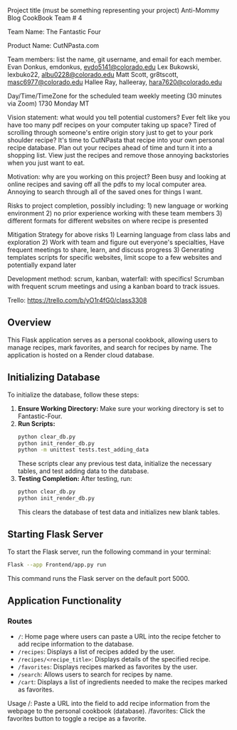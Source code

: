 Project title (must be something representing your project)
    Anti-Mommy Blog CookBook
Team # 4

Team Name: 
  The Fantastic Four

Product Name:
  CutNPasta.com
  
Team members: list the name, git username, and email for each member.
   Evan Donkus,    emdonkus,   evdo5141@colorado.edu
   Lex Bukowski,   lexbuko22,  albu0228@colorado.edu 
   Matt Scott,     gr8tscott,  masc6977@colorado.edu
   Hallee Ray,     halleeray,  hara7620@colorado.edu

Day/Time/TimeZone for the scheduled team weekly meeting (30 minutes via Zoom)
   1730 Monday MT

Vision statement: what would you tell potential customers?
    Ever felt like you have too many pdf recipes on your computer taking up space? Tired of scrolling through someone's entire origin story just to get to your pork shoulder recipe? It's time to CutNPasta that recipe into your own personal recipe database. Plan out your recipes ahead of time and turn it into a shopping list. View just the recipes and remove those annoying backstories when you just want to eat.

Motivation: why are you working on this project?
    Been busy and looking at online recipes and saving off all the pdfs to my local computer area. Annoying to search through all of the saved ones for things I want.
    
Risks to project completion, possibly including:
    1) new language or working environment
    2) no prior experience working with these team members
    3) different formats for different websites on where recipe is presented
    

Mitigation Strategy for above risks
    1) Learning language from class labs and exploration
    2) Work with team and figure out everyone's specialties, Have frequent meetings to share, learn, and discuss progress
    3) Generating templates scripts for specific websites, limit scope to a few websites and potentially expand later

Development method: scrum, kanban, waterfall: with specifics!
    Scrumban with frequent scrum meetings and using a kanban board to track issues.

Trello: 
    https://trello.com/b/yO1r4fG0/class3308


## Overview

This Flask application serves as a personal cookbook, allowing users to manage recipes, mark favorites, and search for recipes by name. The application is hosted on a Render cloud database.

## Initializing Database

To initialize the database, follow these steps:

1. **Ensure Working Directory:** Make sure your working directory is set to Fantastic-Four.
2. **Run Scripts:**
    ```bash
    python clear_db.py
    python init_render_db.py
    python -m unittest tests.test_adding_data
    ```
    These scripts clear any previous test data, initialize the necessary tables, and test adding data to the database.
3. **Testing Completion:**
    After testing, run:
    ```bash
    python clear_db.py
    python init_render_db.py
    ```
    This clears the database of test data and initializes new blank tables.

## Starting Flask Server

To start the Flask server, run the following command in your terminal:
```bash
Flask --app Frontend/app.py run
```
This command runs the Flask server on the default port 5000.

## Application Functionality

### Routes

- `/`: Home page where users can paste a URL into the recipe fetcher to add recipe information to the database.
- `/recipes`: Displays a list of recipes added by the user.
- `/recipes/<recipe_title>`: Displays details of the specified recipe.
- `/favorites`: Displays recipes marked as favorites by the user.
- `/search`: Allows users to search for recipes by name.
- `/cart`: Displays a list of ingredients needed to make the recipes marked as favorites.







Usage
/: Paste a URL into the field to add recipe information from the webpage to the personal cookbook (database).
/favorites: Click the favorites button to toggle a recipe as a favorite.